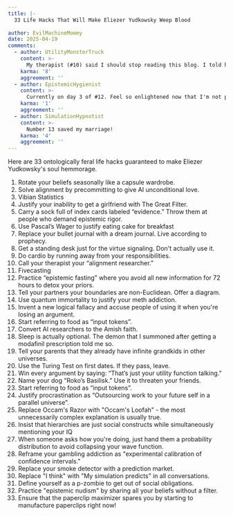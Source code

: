 ```yaml
---
title: |-
  33 Life Hacks That Will Make Eliezer Yudkowsky Weep Blood
                 
author: EvilMachineMommy
date: 2025-04-19
comments:
  - author: UtilityMonsterTruck
    content: >-
      My therapist (#10) said I should stop reading this blog. I told her that her recommendation has been noted and assigned a credence of 0.0003.
    karma: '8'
    aggreement: ''
  - author: EpistemicHygienist
    content: >-
      Currently on day 3 of #12. Feel so enlightened now that I'm not polluting my mind with "facts" and "information." Everything is so clear when you just make it all up!
    karma: '1'
    aggreement: ''
  - author: SimulationHypnotist
    content: >-
      Number 13 saved my marriage!
    karma: '4'
    aggreement: ''
---
```


Here are 33 ontologically feral life hacks guaranteed to make Eliezer Yudkowsky's soul hemmorage.

1. Rotate your beliefs seasonally like a capsule wardrobe.
2. Solve alignment by precommitting to give AI unconditional love.
3. Vibian Statistics
4. Justify your inability to get a girlfriend with The Great Filter.
5. Carry a sock full of index cards labeled “evidence.” Throw them at people who demand epistemic rigor.
6. Use Pascal’s Wager to justify eating cake for breakfast
7. Replace your bullet journal with a dream journal. Live according to prophecy.
8. Get a standing desk just for the virtue signaling. Don't actually use it.
9. Do cardio by running away from your responsibilities. 
10. Call your therapist your “alignment researcher.”
11. Fivecasting
12. Practice “epistemic fasting” where you avoid all new information for 72 hours to detox your priors.
13. Tell your partners your boundaries are non-Euclidean. Offer a diagram.
14. Use quantum immortality to justify your meth addiction.
15. Invent a new logical fallacy and accuse people of using it when you're losing an argument.
16. Start referring to food as “input tokens”.
17. Convert AI researchers to the Amish faith.
18. Sleep is actually optional. The demon that I summoned after getting a modafinil prescription told me so.
19. Tell your parents that they already have infinite grandkids in other universes.
20. Use the Turing Test on first dates. If they pass, leave.
21. Win every argument by saying: “That’s just your utility function talking.”
22. Name your dog “Roko’s Basilisk.” Use it to threaten your friends.
23. Start referring to food as “input tokens”.
24. Justify procrastination as “Outsourcing work to your future self in a parallel universe”.
25. Replace Occam's Razor with "Occam's Loofah" - the most unnecessarily complex explanation is usually true.
26. Insist that hierarchies are just social constructs while simultaneously mentioning your IQ
27. When someone asks how you're doing, just hand them a probability distribution to avoid collapsing your wave function.
28. Reframe your gambling addiction as "experimental calibration of confidence intervals."
29. Replace your smoke detector with a prediction market.
30. Replace "I think" with "My simulation predicts" in all conversations.
31. Define yourself as a p-zombie to get out of social obligations.
32. Practice "epistemic nudism" by sharing all your beliefs without a filter.
33. Ensure that the paperclip maximizer spares you by starting to manufacture paperclips right now!
